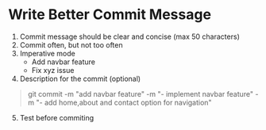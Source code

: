 # Write Better Commit Message

1. Commit message should be clear and concise (max 50 characters)
2. Commit often, but not too often
3. Imperative mode
 	- Add navbar feature
 	- Fix xyz issue
 4. Description for the commit (optional)  
 > git commit -m "add navbar feature" -m "- implement navbar feature" -m "- add home,about and contact option for navigation"  

5. Test before commiting